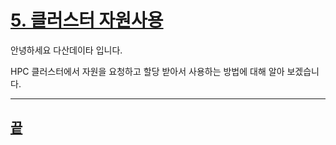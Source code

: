 [userguide]: https://github.com/dasandata/Open_HPC/tree/master/Document/User%20Guide#-%EB%AA%A9%EC%B0%A8
[ohpc]: http://openhpc.community/
[slurm]: https://slurm.schedmd.com/

# [5.   클러스터 자원사용][userguide]

안녕하세요 다산데이타 입니다.

HPC 클러스터에서 자원을 요청하고 할당 받아서
사용하는 방법에 대해 알아 보겠습니다.





***
## [끝][userguide]
